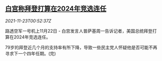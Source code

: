 <!--1637629262000-->
[白宫称拜登打算在2024年竞选连任](https://cn.reuters.com/article/biden-reelection-plan-1122-mon-idCNKBS2I801X)
------

<div><i>2021-11-23T00:52:37Z</i></div><p>路透空军一号机上11月22日 - 白宫发言人普萨基周一告诉记者，美国总统拜登打算在2024年竞选连任。</p><p>79岁的拜登近几个月的支持率有所下降，导致一些民主党人怀疑他是否可能不再寻求下一个四年任期。(完)</p>
